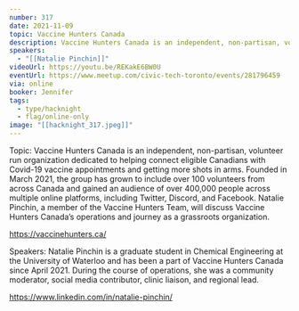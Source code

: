 ```yaml
---
number: 317
date: 2021-11-09
topic: Vaccine Hunters Canada
description: Vaccine Hunters Canada is an independent, non-partisan, volunteer run organization dedicated to helping connect eligible Canadians with Covid-19 vaccine appointments and getting more shots in arms. Founded in March 2021, the group has grown to include over 100 volunteers from across Canada and gained an audience of over 400,000 people across multiple online platforms, including Twitter, Discord, and Facebook. Natalie Pinchin, a member of the Vaccine Hunters Team, will discuss Vaccine Hunters Canada’s operations and journey as a grassroots organization. https://vaccinehunters.ca/
speakers:
  - "[[Natalie Pinchin]]"
videoUrl: https://youtu.be/REKakE6BW0U
eventUrl: https://www.meetup.com/civic-tech-toronto/events/281796459
via: online
booker: Jennifer
tags:
  - type/hacknight
  - flag/online-only
image: "[[hacknight_317.jpeg]]"
---
```


Topic:
Vaccine Hunters Canada is an independent, non-partisan, volunteer run organization dedicated to helping connect eligible Canadians with Covid-19 vaccine appointments and getting more shots in arms. Founded in March 2021, the group has grown to include over 100 volunteers from across Canada and gained an audience of over 400,000 people across multiple online platforms, including Twitter, Discord, and Facebook. Natalie Pinchin, a member of the Vaccine Hunters Team, will discuss Vaccine Hunters Canada’s operations and journey as a grassroots organization.

https://vaccinehunters.ca/

Speakers:
Natalie Pinchin is a graduate student in Chemical Engineering at the University of Waterloo and has been a part of Vaccine Hunters Canada since April 2021. During the course of operations, she was a community moderator, social media contributor, clinic liaison, and regional lead.

https://www.linkedin.com/in/natalie-pinchin/